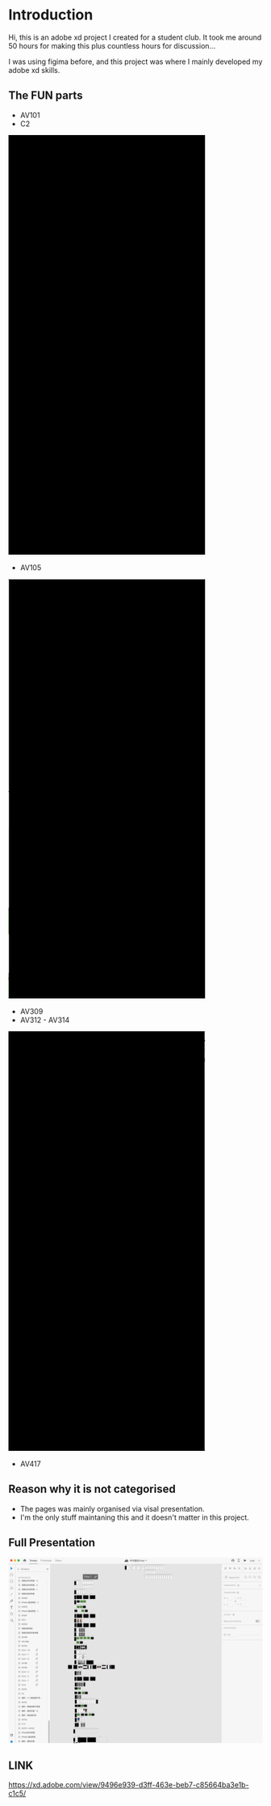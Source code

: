 # Introduction
Hi, this is an adobe xd project I created for a student club. It took me around 50 hours for making this plus countless hours for discussion...


I was using figima before, and this project was where I mainly developed my adobe xd skills.


## The FUN parts
* AV101
* C2

![Image](100.gif)
* AV105

![Image](200.gif)
* AV309
* AV312 - AV314

![Image](300.gif)

* AV417

## Reason why it is not categorised
* The pages was mainly organised via visal presentation.
* I'm the only stuff maintaning this and it doesn't matter in this project.


## Full Presentation
![Image](full.png)

## LINK
https://xd.adobe.com/view/9496e939-d3ff-463e-beb7-c85664ba3e1b-c1c5/ 
